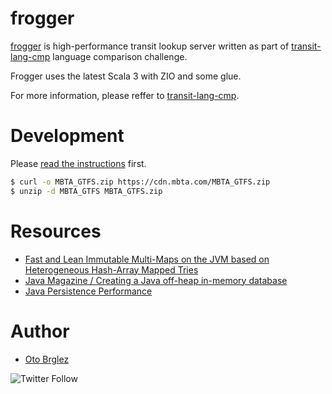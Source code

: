 # frogger

[frogger][frogger] is high-performance transit lookup server written as part of [transit-lang-cmp] language comparison
challenge.

Frogger uses the latest Scala 3 with ZIO and some glue.

For more information, please reffer to [transit-lang-cmp].

# Development

Please [read the instructions](https://github.com/losvedir/transit-lang-cmp) first.

```bash
$ curl -o MBTA_GTFS.zip https://cdn.mbta.com/MBTA_GTFS.zip
$ unzip -d MBTA_GTFS MBTA_GTFS.zip
```

# Resources

- [Fast and Lean Immutable Multi-Maps on the JVM based on Heterogeneous Hash-Array Mapped Tries](https://arxiv.org/abs/1608.01036)
- [Java Magazine / Creating a Java off-heap in-memory database](https://blogs.oracle.com/javamagazine/post/creating-a-java-off-heap-in-memory-database)
- [Java Persistence Performance](http://java-persistence-performance.blogspot.com/2010/12/what-is-faster-jvm-performance.html)

# Author

- [Oto Brglez](https://github.com/otobrglez)

![Twitter Follow](https://img.shields.io/twitter/follow/otobrglez?style=social)

[transit-lang-cmp]: https://github.com/losvedir/transit-lang-cmp

[frogger]: https://github.com/otobrglez/frogger

